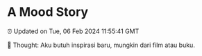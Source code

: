 # A Mood Story

⏰ Updated on Tue, 06 Feb 2024 11:55:41 GMT

💭 Thought: Aku butuh inspirasi baru, mungkin dari film atau buku.

